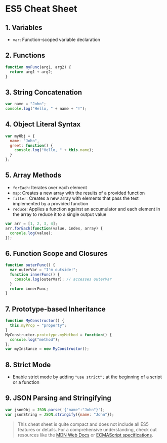 # ES5 Cheat Sheet
## 1. Variables
-   `var`: Function-scoped variable declaration
## 2. Functions
```javascript
function myFunc(arg1, arg2) {
  return arg1 + arg2;
}
```
## 3. String Concatenation
```javascript
var name = "John";
console.log("Hello, " + name + "!");
```
## 4. Object Literal Syntax
```javascript
var myObj = {
  name: "John",
  greet: function() {
    console.log("Hello, " + this.name);
  }
};
```
## 5. Array Methods
-   `forEach`: Iterates over each element
-   `map`: Creates a new array with the results of a provided function
-   `filter`: Creates a new array with elements that pass the test implemented
    by a provided function
-   `reduce`: Applies a function against an accumulator and each element in the
    array to reduce it to a single output value
```javascript
var arr = [1, 2, 3, 4];
arr.forEach(function(value, index, array) {
  console.log(value);
});
```
## 6. Function Scope and Closures
```javascript
function outerFunc() {
  var outerVar = "I'm outside!";
  function innerFunc() {
    console.log(outerVar); // accesses outerVar
  }
  return innerFunc;
}
```
## 7. Prototype-based Inheritance
```javascript
function MyConstructor() {
  this.myProp = "property";
}
MyConstructor.prototype.myMethod = function() {
  console.log("method");
};
var myInstance = new MyConstructor(); 
```
## 8. Strict Mode
-   Enable strict mode by adding `"use strict";` at the beginning of a script
    or a function
## 9. JSON Parsing and Stringifying
```javascript
var jsonObj = JSON.parse('{"name":"John"}');
var jsonString = JSON.stringify({name: "John"});
```
> This cheat sheet is quite compact and does not include all ES5 features or
> details. For a comprehensive understanding, check out resources like the
> [MDN Web Docs](https://developer.mozilla.org/) or 
> [ECMAScript specifications](https://www.ecma-international.org/publications/standards/Ecma-262.htm).
